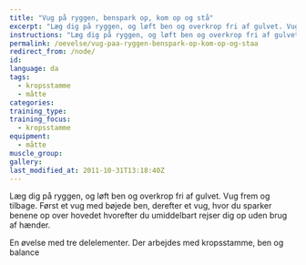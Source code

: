 ```yaml
---
title: "Vug på ryggen, benspark op, kom op og stå"
excerpt: "Læg dig på ryggen, og løft ben og overkrop fri af gulvet. Vug frem og tilbage. Først et vug med bøjede ben, derefter et vug, hvor du sparker benene op over hovedet hvorefter du umiddelbart rejser dig op uden brug af hænder."
instructions: "Læg dig på ryggen, og løft ben og overkrop fri af gulvet. Vug frem og tilbage. Først et vug med bøjede ben, derefter et vug, hvor du sparker benene op over hovedet hvorefter du umiddelbart rejser dig op uden brug af hænder."
permalink: /oevelse/vug-paa-ryggen-benspark-op-kom-op-og-staa
redirect_from: /node/
id: 
language: da
tags:
  - kropsstamme
  - måtte
categories:
training_type: 
training_focus: 
  - kropsstamme
equipment:
  - måtte
muscle_group:
gallery:
last_modified_at: 2011-10-31T13:18:40Z
---
```


Læg dig på ryggen, og løft ben og overkrop fri af gulvet. Vug frem og tilbage. Først et vug med bøjede ben, derefter et vug, hvor du sparker benene op over hovedet hvorefter du umiddelbart rejser dig op uden brug af hænder.

En øvelse med tre delelementer. Der arbejdes med kropsstamme, ben og balance
